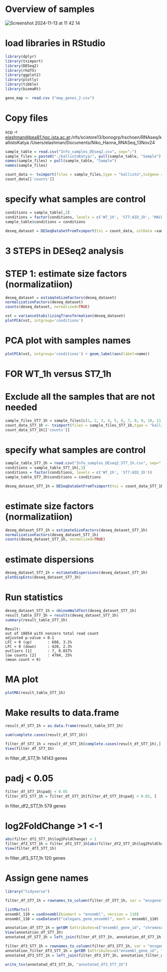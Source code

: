 # Overview of samples

![Screenshot 2024-11-13 at 11 42 14](https://github.com/user-attachments/assets/e8e1b831-93c6-47cf-84b2-dd5384735c2a)

# load libraries in RStudio

```r
library(dplyr) 
library(tximport) 
library(DESeq2) 
library(rhdf5) 
library(ggplot2) 
library(plotly) 
library(tibble) 
library(biomaRt)

gene_map <- read.csv ("map_genes_2.csv")
```

# Copy files

scp -r elashman@bea81.hpc.ista.ac.at:/nfs/scistore13/bonogrp/hschoen/RNAseq/kallistoKatya /Users/elashman/Documents/Niko_Hanna_RNASeq_13Nov24

```r
sample_table = read.csv("Info_samples_DEseq2.csv", sep=";") 
sample_files = paste0("./kallistoKatya/", pull(sample_table, "Sample") , "/abundance.h5") 
names(sample_files) = pull(sample_table, "Sample")
names(sample_files) 

count_data <- tximport(files = sample_files,type = "kallisto",tx2gene = gene_map, ignoreAfterBar = TRUE) 
count_data[['counts']]
```

#  specify what samples are control
```r
conditions = sample_table[,3] 
conditions = factor(conditions, levels = c('WT_1h', 'ST7:AID_1h', 'MACO-1:AID_1h', 'WT_4h', 'ST7:AID_4h', 'MACO-1:AID_4h' )) 
sample_table$conditions = conditions

deseq_dataset = DESeqDataSetFromTximport(txi = count_data, colData =sample_table, design = ~conditions)
```

# 3 STEPS in DESeq2 analysis
# STEP 1: estimate size factors (normalizatiion)
```r
deseq_dataset = estimateSizeFactors(deseq_dataset) 
normalizationFactors(deseq_dataset) 
counts(deseq_dataset, normalized=TRUE)

vst = varianceStabilizingTransformation(deseq_dataset) 
plotPCA(vst, intgroup='conditions')
```
# PCA plot with samples names
```r
plotPCA(vst, intgroup='conditions') + geom_label(aes(label=name))
```
# FOR WT_1h versus ST7_1h

# Exclude all the samples that are not needed
```r
sample_files_ST7_1h = sample_files[c(1, 2, 3, 4, 5, 6, 7, 8, 9, 10, 11, 12)]
count_data_ST7_1h <- tximport(files = sample_files_ST7_1h,type = "kallisto",tx2gene = gene_map, ignoreAfterBar = TRUE) 
count_data_ST7_1h[['counts']]
```
# specify what samples are control
```r
sample_table_ST7_1h = read.csv("Info_samples_DEseq2_ST7_1h.csv", sep=";")
conditions = sample_table_ST7_1h[,3] 
conditions = factor(conditions, levels = c('WT_1h', 'ST7:AID_1h'))
sample_table_ST7_1h$conditions = conditions

deseq_dataset_ST7_1h = DESeqDataSetFromTximport(txi = count_data_ST7_1h, colData = sample_table_ST7_1h, design = ~conditions)
```
# estimate size factors (normalizatiion)
```r
deseq_dataset_ST7_1h = estimateSizeFactors(deseq_dataset_ST7_1h) 
normalizationFactors(deseq_dataset_ST7_1h) 
counts(deseq_dataset_ST7_1h, normalized=TRUE)
```
# estimate dispersions
```r
deseq_dataset_ST7_1h = estimateDispersions(deseq_dataset_ST7_1h) 
plotDispEsts(deseq_dataset_ST7_1h)
```
# Run statistics
```r
deseq_dataset_ST7_1h = nbinomWaldTest(deseq_dataset_ST7_1h) 
result_table_ST7_1h = results(deseq_dataset_ST7_1h) 
summary(result_table_ST7_1h)
```
```
Result:
out of 18854 with nonzero total read count
adjusted p-value < 0.1
LFC > 0 (up)       : 608, 3.2%
LFC < 0 (down)     : 428, 2.3%
outliers [1]       : 7, 0.037%
low counts [2]     : 4704, 25%
(mean count < 9)
```
# MA plot
```r
plotMA(result_table_ST7_1h)
```
# Make results to data.frame
```r
result_df_ST7_1h = as.data.frame(result_table_ST7_1h)

sum(complete.cases(result_df_ST7_1h))

filter_df_ST7_1h = result_df_ST7_1h[complete.cases(result_df_ST7_1h),] 
View(filter_df_ST7_1h)
```
in filter_df_ST7_1h 14143 genes

# padj < 0.05
```r
filter_df_ST7_1h$padj < 0.05
filter_df2_ST7_1h = filter_df_ST7_1h[filter_df_ST7_1h$padj < 0.05, ]
```
in filter_df2_ST7_1h 579 genes

# log2FoldChange >1 <-1
```r
abs(filter_df2_ST7_1h$log2FoldChange) > 1 
filter_df3_ST7_1h = filter_df2_ST7_1h[abs(filter_df2_ST7_1h$log2FoldChange) > 1, ] 
View(filter_df3_ST7_1h)
```
in filter_df3_ST7_1h 120 genes


# Assign gene names
```r
library("tidyverse")

filter_df_ST7_1h = rownames_to_column(filter_df_ST7_1h, var = "ensgene")

listMarts() 
ensembl_110 = useEnsembl(biomart = "ensembl", version = 110) 
ensembl_110 = useDataset("celegans_gene_ensembl", mart = ensembl_110) 

annotation_df_ST7_1h = getBM (attributes=c("ensembl_gene_id", "chromosome_name", "start_position", "end_position", "strand", "gene_biotype", "external_gene_name", "description"), filters = c("ensembl_gene_id"), values = filter_df_ST7_1h$ensgene, mart = ensembl_110) 
View(annotation_df_ST7_1h) 
annotated_df_ST7_1h = left_join(filter_df_ST7_1h, annotation_df_ST7_1h, by = c("ensgene" = "ensembl_gene_id"))

filter_df3_ST7_1h = rownames_to_column(filter_df3_ST7_1h, var = "ensgene") 
annotation_filter_df3_ST7_1h = getBM (attributes=c("ensembl_gene_id", "chromosome_name", "start_position", "end_position", "strand", "gene_biotype", "external_gene_name", "description"), filters = c("ensembl_gene_id"), values = filter_df3_ST7_1h$ensgene, mart = ensembl_110) 
annotated_df3_ST7_1h = left_join(filter_df3_ST7_1h, annotation_filter_df3_ST7_1h, by = c("ensgene" = "ensembl_gene_id"))

write_tsv(annotated_df3_ST7_1h, "annotated_df3_ST7_1h")
```





